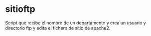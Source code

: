 # sitioftp
Script que recibe el nombre de un departamento y crea un usuario y directorio ftp y edita el fichero de sitio de apache2.
